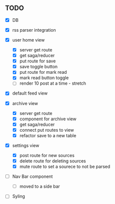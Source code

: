 
## TODO

- [x] DB

- [x] rss parser integration

- [x] user home view
    - [x] server get route
    - [x] get saga/reducer
    - [x] put route for save
    - [x] save toggle button
    - [x] put route for mark read
    - [x] mark read button toggle
    - [ ] render 10 post at a time - stretch
- [x] default feed view

- [x] archive view
    - [x] server get route
    - [x] component for archive view 
    - [x] get saga/reducer
    - [x] connect put routes to view
    - [x] refactor save to a new table
- [x] settings view
    - [x] post route for new sources 
    - [x] delete route for deleting sources
    - [x] mute route to set a sourece to not be parsed

- [ ] Nav Bar component
    - [ ] moved to a side bar

- [ ] Syling 
